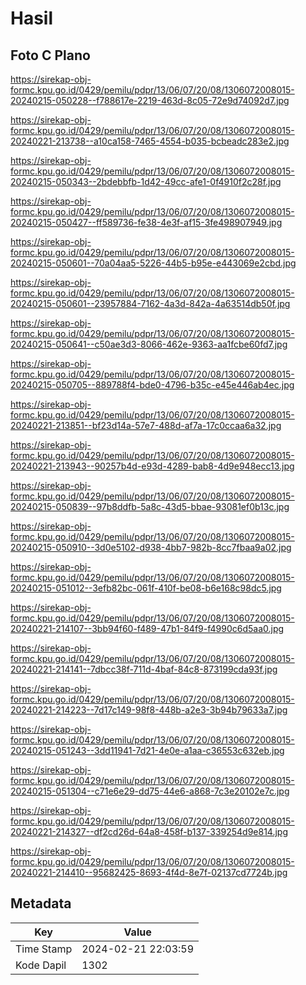 # Hasil

## Foto C Plano

https://sirekap-obj-formc.kpu.go.id/0429/pemilu/pdpr/13/06/07/20/08/1306072008015-20240215-050228--f788617e-2219-463d-8c05-72e9d74092d7.jpg

https://sirekap-obj-formc.kpu.go.id/0429/pemilu/pdpr/13/06/07/20/08/1306072008015-20240221-213738--a10ca158-7465-4554-b035-bcbeadc283e2.jpg

https://sirekap-obj-formc.kpu.go.id/0429/pemilu/pdpr/13/06/07/20/08/1306072008015-20240215-050343--2bdebbfb-1d42-49cc-afe1-0f4910f2c28f.jpg

https://sirekap-obj-formc.kpu.go.id/0429/pemilu/pdpr/13/06/07/20/08/1306072008015-20240215-050427--ff589736-fe38-4e3f-af15-3fe498907949.jpg

https://sirekap-obj-formc.kpu.go.id/0429/pemilu/pdpr/13/06/07/20/08/1306072008015-20240215-050601--70a04aa5-5226-44b5-b95e-e443069e2cbd.jpg

https://sirekap-obj-formc.kpu.go.id/0429/pemilu/pdpr/13/06/07/20/08/1306072008015-20240215-050601--23957884-7162-4a3d-842a-4a63514db50f.jpg

https://sirekap-obj-formc.kpu.go.id/0429/pemilu/pdpr/13/06/07/20/08/1306072008015-20240215-050641--c50ae3d3-8066-462e-9363-aa1fcbe60fd7.jpg

https://sirekap-obj-formc.kpu.go.id/0429/pemilu/pdpr/13/06/07/20/08/1306072008015-20240215-050705--889788f4-bde0-4796-b35c-e45e446ab4ec.jpg

https://sirekap-obj-formc.kpu.go.id/0429/pemilu/pdpr/13/06/07/20/08/1306072008015-20240221-213851--bf23d14a-57e7-488d-af7a-17c0ccaa6a32.jpg

https://sirekap-obj-formc.kpu.go.id/0429/pemilu/pdpr/13/06/07/20/08/1306072008015-20240221-213943--90257b4d-e93d-4289-bab8-4d9e948ecc13.jpg

https://sirekap-obj-formc.kpu.go.id/0429/pemilu/pdpr/13/06/07/20/08/1306072008015-20240215-050839--97b8ddfb-5a8c-43d5-bbae-93081ef0b13c.jpg

https://sirekap-obj-formc.kpu.go.id/0429/pemilu/pdpr/13/06/07/20/08/1306072008015-20240215-050910--3d0e5102-d938-4bb7-982b-8cc7fbaa9a02.jpg

https://sirekap-obj-formc.kpu.go.id/0429/pemilu/pdpr/13/06/07/20/08/1306072008015-20240215-051012--3efb82bc-061f-410f-be08-b6e168c98dc5.jpg

https://sirekap-obj-formc.kpu.go.id/0429/pemilu/pdpr/13/06/07/20/08/1306072008015-20240221-214107--3bb94f60-f489-47b1-84f9-f4990c6d5aa0.jpg

https://sirekap-obj-formc.kpu.go.id/0429/pemilu/pdpr/13/06/07/20/08/1306072008015-20240221-214141--7dbcc38f-711d-4baf-84c8-873199cda93f.jpg

https://sirekap-obj-formc.kpu.go.id/0429/pemilu/pdpr/13/06/07/20/08/1306072008015-20240221-214223--7d17c149-98f8-448b-a2e3-3b94b79633a7.jpg

https://sirekap-obj-formc.kpu.go.id/0429/pemilu/pdpr/13/06/07/20/08/1306072008015-20240215-051243--3dd11941-7d21-4e0e-a1aa-c36553c632eb.jpg

https://sirekap-obj-formc.kpu.go.id/0429/pemilu/pdpr/13/06/07/20/08/1306072008015-20240215-051304--c71e6e29-dd75-44e6-a868-7c3e20102e7c.jpg

https://sirekap-obj-formc.kpu.go.id/0429/pemilu/pdpr/13/06/07/20/08/1306072008015-20240221-214327--df2cd26d-64a8-458f-b137-339254d9e814.jpg

https://sirekap-obj-formc.kpu.go.id/0429/pemilu/pdpr/13/06/07/20/08/1306072008015-20240221-214410--95682425-8693-4f4d-8e7f-02137cd7724b.jpg


## Metadata

| Key        | Value               |
| ---------- | ------------------- |
| Time Stamp | 2024-02-21 22:03:59 |
| Kode Dapil | 1302                |




